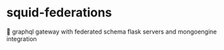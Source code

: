 # squid-federations
🦑   graphql gateway with federated schema flask servers and mongoengine integration
